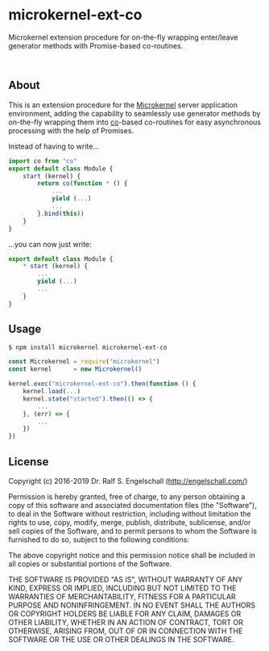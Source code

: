 
microkernel-ext-co
==================

Microkernel extension procedure for on-the-fly wrapping enter/leave generator methods with Promise-based co-routines.

<p/>
<img src="https://nodei.co/npm/microkernel-ext-co.png?downloads=true&stars=true" alt=""/>

<p/>
<img src="https://david-dm.org/rse/microkernel-ext-co.png" alt=""/>

About
-----

This is an extension procedure for the
[Microkernel](http://github.com/rse/microkernel) server
application environment, adding the capability to seamlessly
use generator methods by on-the-fly wrapping them into
[co](https://www.npmjs.com/package/co)-based co-routines for easy
asynchronous processing with the help of Promises.

Instead of having to write...

```js
import co from "co"
export default class Module {
    start (kernel) {
        return co(function * () {
            ...
            yield (...)
            ...
        }.bind(this))
    }
}
```

...you can now just write:

```js
export default class Module {
    * start (kernel) {
        ...
        yield (...)
        ...
    }
}
```

Usage
-----

```shell
$ npm install microkernel microkernel-ext-co
```

```js
const Microkernel = require("microkernel")
const kernel      = new Microkernel()

kernel.exec("microkernel-ext-co").then(function () {
    kernel.load(...)
    kernel.state("started").then(() => {
        ...
    }, (err) => {
        ...
    })
})
```

License
-------

Copyright (c) 2016-2019 Dr. Ralf S. Engelschall (http://engelschall.com/)

Permission is hereby granted, free of charge, to any person obtaining
a copy of this software and associated documentation files (the
"Software"), to deal in the Software without restriction, including
without limitation the rights to use, copy, modify, merge, publish,
distribute, sublicense, and/or sell copies of the Software, and to
permit persons to whom the Software is furnished to do so, subject to
the following conditions:

The above copyright notice and this permission notice shall be included
in all copies or substantial portions of the Software.

THE SOFTWARE IS PROVIDED "AS IS", WITHOUT WARRANTY OF ANY KIND,
EXPRESS OR IMPLIED, INCLUDING BUT NOT LIMITED TO THE WARRANTIES OF
MERCHANTABILITY, FITNESS FOR A PARTICULAR PURPOSE AND NONINFRINGEMENT.
IN NO EVENT SHALL THE AUTHORS OR COPYRIGHT HOLDERS BE LIABLE FOR ANY
CLAIM, DAMAGES OR OTHER LIABILITY, WHETHER IN AN ACTION OF CONTRACT,
TORT OR OTHERWISE, ARISING FROM, OUT OF OR IN CONNECTION WITH THE
SOFTWARE OR THE USE OR OTHER DEALINGS IN THE SOFTWARE.

